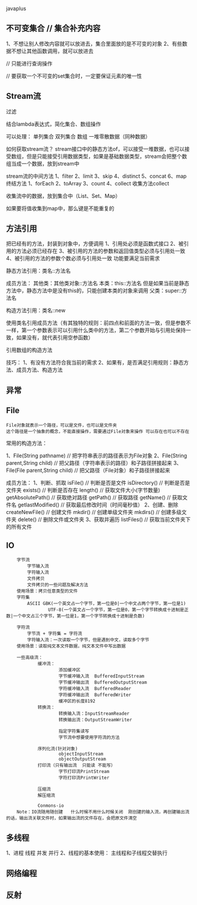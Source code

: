 javaplus


## 不可变集合  // 集合补充内容
1、不想让别人修改内容就可以放进去，集合里面放的是不可变的对象
2、有些数据不想让其他函数调用，就可以放进去

// 只能进行查询操作

// 要获取一个不可变的set集合时，一定要保证元素的唯一性
## Stream流
过滤

结合lambda表达式，简化集合、数组操作

可以处理：
单列集合
双列集合
数组
一堆零散数据（同种数据）

如何获取stream流？
stream接口中的静态方法of，可以接受一堆数据，也可以接受数组，但是只能接受引用数据类型，如果是基础数据类型，stream会把整个数组当成一个数据，放到stream中

stream流的中间方法
1、filter
2、limit
3、skip
4、distinct
5、concat
6、map
终结方法
1、forEach
2、toArray
3、count
4、collect
收集方法collect

收集流中的数据，放到集合中（List、Set、Map）

如果要将值收集到map中，那么键是不能重复的

## 方法引用
把已经有的方法，封装到对象中，方便调用
1、引用处必须是函数式接口 
2、被引用的方法必须已经存在
3、被引用的方法的参数和返回值类型必须与引用处一致
4、被引用的方法的参数个数必须与引用处一致  功能要满足当前需求

静态方法引用：类名::方法名

成员方法：
其他类：其他类对象::方法名
本类：this::方法名  但是如果当前是静态方法中，静态方法中是没有this的，只能创建本类的对象来调用
父类：super::方法名

构造方法引用：类名::new

使用类名引用成员方法（有其独特的规则：前四点和前面的方法一致，但是参数不一样，第一个参数表示可以引用什么类中的方法，第二个参数开始与引用处保持一致，如果没有，就代表引用空参函数）

引用数组的构造方法

技巧：
    1、有没有方法符合我当前的需求
    2、如果有，是否满足引用规则：静态方法、成员方法、构造方法

## 异常



## File
    File对象就表示一个路径，可以是文件，也可以是文件夹
    这个路径是一个抽象的概念，不能直接操作，需要通过File对象来操作 可以存在也可以不存在

常用的构造方法：

1、File(String pathname)   // 把字符串表示的路径表示为File对象
2、File(String parent,String child)  // 把父路径（字符串表示的路径）和子路径拼接起来
3、File(File parent,String child)  // 把父路径（File对象）和子路径拼接起来

成员方法：
    1、判断、抓取
        isFile()  // 判断是否是文件
        isDirectory()  // 判断是否是文件夹
        exists()  // 判断是否存在
        length()  // 获取文件大小(字节数量)
        getAbsolutePath()  // 获取绝对路径
        getPath()  // 获取路径
        getName()  // 获取文件名
        getlastModified()  // 获取最后修改时间（时间毫秒值）
    2、创建、删除
        createNewFile()  // 创建文件
        mkdir()  // 创建单级文件夹
        mkdirs()  // 创建多级文件夹
        delete()  // 删除文件或文件夹
    3、获取并遍历
        listFiles()  // 获取当前文件夹下的所有文件
## IO
     
        字节流
            字节输入流
            字符输入流
            文件拷贝
            文件拷贝的一些问题及解决方法
        使用场景：拷贝任意类型的文件
        字符集
            ASCII GBK(一个英文占一个字节，第一位是0|一个中文占两个字节，第一位是1)
                    UTF-8(一个英文占一个字节，第一位是0，第一个字节转换成十进制是正数|一个中文占三个字节，第一位是1，第一个字节转换成十进制是负数)

        字符流
            字节流 + 字符集 = 字符流
            字符输入流：一次读取一个字节，但是遇到中文，读取多个字节
        使用场景：读取纯文本文件数据，纯文本文件中写出数据

        一些高级流：
                缓冲流：
                        添加缓冲区 
                        字节缓冲输入流  BufferedInputStream
                        字节缓冲输出流  BufferedOutputStream
                        字符缓冲输入流  BufferedReader
                        字符缓冲输出流  BufferedWriter
                        缓冲区的长度8192
                转换流：
                        转换输入流：InputStreamReader
                        转换输出流：OutputStreamWriter
                        
                        指定字符集读写
                        字节流中想要使用字符流的方法
        
                序列化流(针对对象)
                        objectInputStream
                        objectOutputStream
                打印流（只有输出流  只能读 不能写）
                        字节打印流PrintStream
                        字符打印流PrintWriter
                        
                压缩流
                解压缩流

                Conmons-io
        Note：IO流随用随创建   什么时候不用什么时候关闭  刚创建的输入流，再创建输出流的话，输出流关联文件时，如果输出流的文件存在，会把原文件清空

## 多线程
1、进程  线程  并发  并行
2、线程的基本使用：
主线程和子线程交替执行


## 网络编程

## 反射










